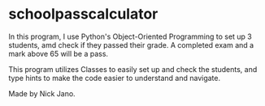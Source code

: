 # schoolpasscalculator
In this program, I use Python's Object-Oriented Programming to set up 3 students, amd check if they passed their grade. A completed exam and a mark above 65 will be a pass.

This program utilizes Classes to easily set up and check the students, and type hints to make the code easier to understand and navigate.

Made by Nick Jano.
